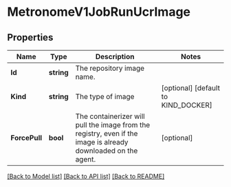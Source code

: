 # MetronomeV1JobRunUcrImage

## Properties

Name | Type | Description | Notes
------------ | ------------- | ------------- | -------------
**Id** | **string** | The repository image name. | 
**Kind** | **string** | The type of image | [optional] [default to KIND_DOCKER]
**ForcePull** | **bool** | The containerizer will pull the image from the registry, even if the image is already downloaded on the agent. | [optional] 

[[Back to Model list]](../README.md#documentation-for-models) [[Back to API list]](../README.md#documentation-for-api-endpoints) [[Back to README]](../README.md)


